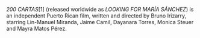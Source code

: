 _200 CARTAS_[1] (released worldwide as _LOOKING FOR MARÍA SÁNCHEZ_) is an independent Puerto Rican film, written and directed by Bruno Irizarry, starring Lin-Manuel Miranda, Jaime Camil, Dayanara Torres, Monica Steuer and Mayra Matos Pérez.
